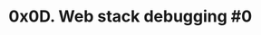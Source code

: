 # 0x0D. Web stack debugging #0

<p><img src="https://s3.amazonaws.com/intranet-projects-files/holbertonschool-sysadmin_devops/265/uWLzjc8.jpg" alt="" loading="lazy" style=""></p>

